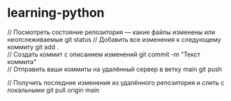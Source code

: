 # learning-python

// Посмотреть состояние репозитория — какие файлы изменены или неотслеживаемые
git status
// Добавить все изменения к следующему коммиту
git add .      
// Создать коммит с описанием изменений
git commit -m "Текст коммита"   
// Отправить ваши коммиты на удалённый сервер в ветку main
git push

// Получить последние изменения из удалённого репозитория и слить с локальными
git pull origin main   
